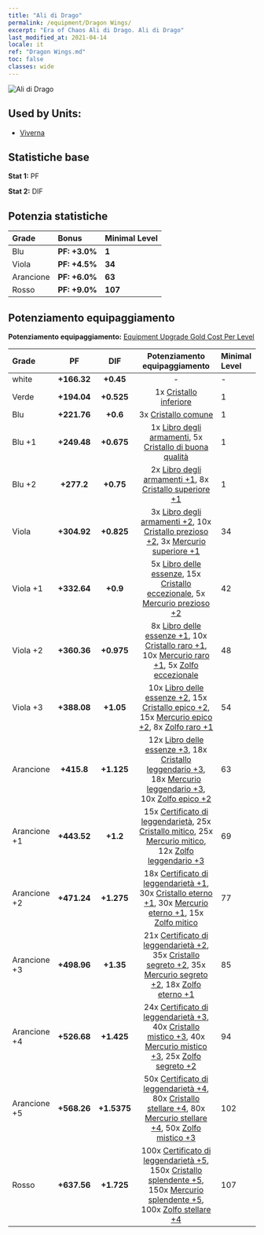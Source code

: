 ```yaml
---
title: "Ali di Drago"
permalink: /equipment/Dragon Wings/
excerpt: "Era of Chaos Ali di Drago. Ali di Drago"
last_modified_at: 2021-04-14
locale: it
ref: "Dragon Wings.md"
toc: false
classes: wide
---
```


  ![Ali di Drago](/images/e/e_8064.png)

## Used by Units:

* [Viverna](/it/units/Wyvern/) 


## Statistiche base
 **Stat 1:** PF

 **Stat 2:** DIF

## Potenzia statistiche

  |     Grade    |   Bonus | Minimal Level | 
  |:-------------|:--------|:--------------| 
  | Blu | **PF: +3.0%** | **1** | 
  | Viola | **PF: +4.5%** | **34** | 
  | Arancione | **PF: +6.0%** | **63** | 
  | Rosso | **PF: +9.0%** | **107** | 


## Potenziamento equipaggiamento
 **Potenziamento equipaggiamento:** [Equipment Upgrade Gold Cost Per Level](/equipment/EquipmentUpgradeCostPerLevel/) 

  |          Grade      | PF | DIF | Potenziamento equipaggiamento | Minimal Level |
  |:--------------------|:---------:|:---------:|:----------------:|:--------------|
  | white | **+166.32** | **+0.45** | - | - |
  | Verde | **+194.04** | **+0.525** | 1x [Cristallo inferiore](/it/Items/mat_5/) | 1 |
  | Blu | **+221.76** | **+0.6** | 3x [Cristallo comune](/it/Items/mat_11/) | 1 |
  | Blu +1 | **+249.48** | **+0.675** | 1x [Libro degli armamenti](/it/Items/mat_18/), 5x [Cristallo di buona qualità](/it/Items/mat_17/) | 1 |
  | Blu +2 | **+277.2** | **+0.75** | 2x [Libro degli armamenti +1](/it/Items/mat_25/), 8x [Cristallo superiore +1](/it/Items/mat_24/) | 1 |
  | Viola | **+304.92** | **+0.825** | 3x [Libro degli armamenti +2](/it/Items/mat_32/), 10x [Cristallo prezioso +2](/it/Items/mat_31/), 3x [Mercurio superiore +1](/it/Items/mat_21/) | 34 |
  | Viola +1 | **+332.64** | **+0.9** | 5x [Libro delle essenze](/it/Items/mat_39/), 15x [Cristallo eccezionale](/it/Items/mat_38/), 5x [Mercurio prezioso +2](/it/Items/mat_28/) | 42 |
  | Viola +2 | **+360.36** | **+0.975** | 8x [Libro delle essenze +1](/it/Items/mat_46/), 10x [Cristallo raro +1](/it/Items/mat_45/), 10x [Mercurio raro +1](/it/Items/mat_42/), 5x [Zolfo eccezionale](/it/Items/mat_36/) | 48 |
  | Viola +3 | **+388.08** | **+1.05** | 10x [Libro delle essenze +2](/it/Items/mat_53/), 15x [Cristallo epico +2](/it/Items/mat_52/), 15x [Mercurio epico +2](/it/Items/mat_49/), 8x [Zolfo raro +1](/it/Items/mat_43/) | 54 |
  | Arancione | **+415.8** | **+1.125** | 12x [Libro delle essenze +3](/it/Items/mat_60/), 18x [Cristallo leggendario +3](/it/Items/mat_59/), 18x [Mercurio leggendario +3](/it/Items/mat_56/), 10x [Zolfo epico +2](/it/Items/mat_50/) | 63 |
  | Arancione +1 | **+443.52** | **+1.2** | 15x [Certificato di leggendarietà](/it/Items/mat_67/), 25x [Cristallo mitico](/it/Items/mat_66/), 25x [Mercurio mitico](/it/Items/mat_63/), 12x [Zolfo leggendario +3](/it/Items/mat_57/) | 69 |
  | Arancione +2 | **+471.24** | **+1.275** | 18x [Certificato di leggendarietà +1](/it/Items/mat_74/), 30x [Cristallo eterno +1](/it/Items/mat_73/), 30x [Mercurio eterno +1](/it/Items/mat_70/), 15x [Zolfo mitico](/it/Items/mat_64/) | 77 |
  | Arancione +3 | **+498.96** | **+1.35** | 21x [Certificato di leggendarietà +2](/it/Items/mat_81/), 35x [Cristallo segreto +2](/it/Items/mat_80/), 35x [Mercurio segreto +2](/it/Items/mat_77/), 18x [Zolfo eterno +1](/it/Items/mat_71/) | 85 |
  | Arancione +4 | **+526.68** | **+1.425** | 24x [Certificato di leggendarietà +3](/it/Items/mat_88/), 40x [Cristallo mistico +3](/it/Items/mat_87/), 40x [Mercurio mistico +3](/it/Items/mat_84/), 25x [Zolfo segreto +2](/it/Items/mat_78/) | 94 |
  | Arancione +5 | **+568.26** | **+1.5375** | 50x [Certificato di leggendarietà +4](/it/Items/mat_95/), 80x [Cristallo stellare +4](/it/Items/mat_94/), 80x [Mercurio stellare +4](/it/Items/mat_91/), 50x [Zolfo mistico +3](/it/Items/mat_85/) | 102 |
  | Rosso | **+637.56** | **+1.725** | 100x [Certificato di leggendarietà +5](/it/Items/mat_102/), 150x [Cristallo splendente +5](/it/Items/mat_101/), 150x [Mercurio splendente +5](/it/Items/mat_98/), 100x [Zolfo stellare +4](/it/Items/mat_92/) | 107 |

